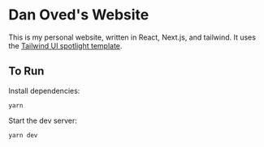 # Dan Oved's Website

This is my personal website, written in React, Next.js, and tailwind. It uses the [Tailwind UI spotlight template](https://tailwindui.com/templates/spotlight).

## To Run

Install dependencies:

    yarn

Start the dev server:

    yarn dev
